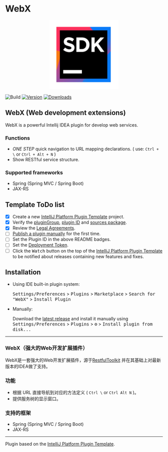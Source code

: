 # WebX
<div align="center">
    <a href="https://plugins.jetbrains.com/plugin/PLUGIN_ID-request-mapper">
        <img src="./src/main/resources/META-INF/pluginIcon.svg" width="220" height="220" alt="logo"/>
    </a>
</div>

![Build](https://github.com/aborn/WebX/workflows/Build/badge.svg)
[![Version](https://img.shields.io/jetbrains/plugin/v/PLUGIN_ID.svg)](https://plugins.jetbrains.com/plugin/PLUGIN_ID)
[![Downloads](https://img.shields.io/jetbrains/plugin/d/PLUGIN_ID.svg)](https://plugins.jetbrains.com/plugin/PLUGIN_ID)

## WebX (Web development extensions) 
<!-- Plugin description -->
WebX is a powerful Intellij IDEA plugin for develop web services.
<!-- Plugin description end -->

### Functions
* *ONE STEP* quick navigation to URL mapping declarations.
( use: `Ctrl + \` or `Ctrl + Alt + N` ) 
* Show RESTful service structure.

### Supported frameworks
* Spring (Spring MVC / Spring Boot)   
* JAX-RS 
 
## Template ToDo list
- [x] Create a new [IntelliJ Platform Plugin Template][template] project.
- [x] Verify the [pluginGroup](/gradle.properties), [plugin ID](/src/main/resources/META-INF/plugin.xml) and [sources package](/src/main/kotlin).
- [x] Review the [Legal Agreements](https://plugins.jetbrains.com/docs/marketplace/legal-agreements.html).
- [ ] [Publish a plugin manually](https://plugins.jetbrains.com/docs/intellij/publishing-plugin.html?from=IJPluginTemplate) for the first time.
- [ ] Set the Plugin ID in the above README badges.
- [ ] Set the [Deployment Token](https://plugins.jetbrains.com/docs/marketplace/plugin-upload.html).
- [ ] Click the <kbd>Watch</kbd> button on the top of the [IntelliJ Platform Plugin Template][template] to be notified about releases containing new features and fixes.

## Installation

- Using IDE built-in plugin system:
  
  <kbd>Settings/Preferences</kbd> > <kbd>Plugins</kbd> > <kbd>Marketplace</kbd> > <kbd>Search for "WebX"</kbd> >
  <kbd>Install Plugin</kbd>
  
- Manually:

  Download the [latest release](https://github.com/aborn/WebX/releases/latest) and install it manually using
  <kbd>Settings/Preferences</kbd> > <kbd>Plugins</kbd> > <kbd>⚙️</kbd> > <kbd>Install plugin from disk...</kbd>

---

### WebX（强大的Web开发扩展插件）
WebX是一套强大的Web开发扩展插件，源于[RestfulToolkit](https://github.com/mrmanzhaow/RestfulToolkit) 并在其基础上对最新版本的IDEA做了支持。

### 功能
* 根据 URL 直接导航到对应的方法定义 ( `Ctrl \` or `Ctrl Alt N` )。
* 提供服务树的显示窗口。

### 支持的框架
* Spring (Spring MVC / Spring Boot)   
* JAX-RS 

---
Plugin based on the [IntelliJ Platform Plugin Template][template].

[template]: https://github.com/JetBrains/intellij-platform-plugin-template
